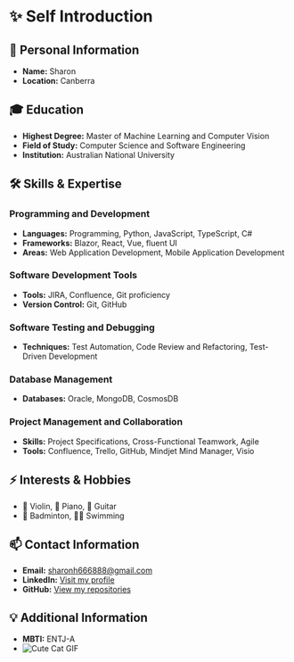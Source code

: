 # ✨ Self Introduction
## 🙋 Personal Information
- **Name:** Sharon  
- **Location:** Canberra  

## 🎓 Education
- **Highest Degree:** Master of Machine Learning and Computer Vision  
- **Field of Study:** Computer Science and Software Engineering  
- **Institution:** Australian National University  

## 🛠 Skills & Expertise

### Programming and Development
- **Languages:** Programming, Python, JavaScript, TypeScript, C#  
- **Frameworks:** Blazor, React, Vue, fluent UI  
- **Areas:** Web Application Development, Mobile Application Development  

### Software Development Tools
- **Tools:** JIRA, Confluence, Git proficiency  
- **Version Control:** Git, GitHub  

### Software Testing and Debugging
- **Techniques:** Test Automation, Code Review and Refactoring, Test-Driven Development  

### Database Management
- **Databases:** Oracle, MongoDB, CosmosDB  

### Project Management and Collaboration
- **Skills:** Project Specifications, Cross-Functional Teamwork, Agile  
- **Tools:** Confluence, Trello, GitHub, Mindjet Mind Manager, Visio  

## ⚡ Interests & Hobbies
- 🎻 Violin, 🎹 Piano, 🎸 Guitar  
- 🏸 Badminton, 🏊‍♀️ Swimming  

## 📫 Contact Information
- **Email:** [sharonh666888@gmail.com](mailto:sharonh666888@gmail.com)  
- **LinkedIn:** [Visit my profile](#)  
- **GitHub:** [View my repositories](#)  

## 💡 Additional Information
- **MBTI:** ENTJ-A
- ![Cute Cat GIF](https://media.giphy.com/media/JIX9t2j0ZTN9S/giphy.gif)
